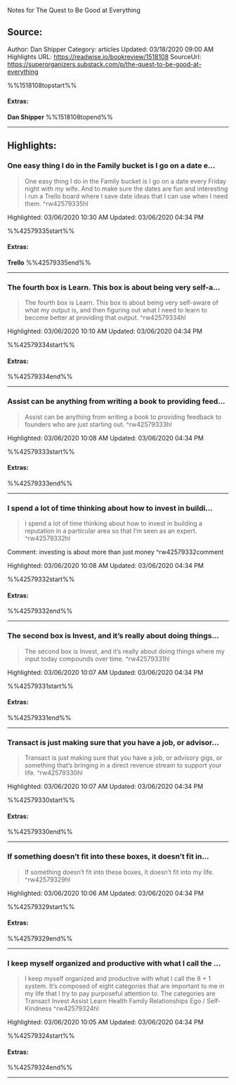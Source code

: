 Notes for The Quest to Be Good at Everything

## Source:
Author: Dan Shipper
Category: articles
Updated: 03/18/2020 09:00 AM
Highlights URL: https://readwise.io/bookreview/1518108
SourceUrl: https://superorganizers.substack.com/p/the-quest-to-be-good-at-everything

%%1518108topstart%%
#### Extras:
**Dan Shipper**
%%1518108topend%%


 
-----
 ## Highlights:

### One easy thing I do in the Family bucket is I go on a date e...
>One easy thing I do in the Family bucket is I go on a date every Friday night with my wife. And to make sure the dates are fun and interesting I run a Trello board where I save date ideas that I can use when I need them. ^rw42579335hl


Highlighted: 03/06/2020 10:30 AM
Updated: 03/06/2020 04:34 PM

%%42579335start%%
#### Extras:
**Trello**
%%42579335end%%



------

### The fourth box is Learn. This box is about being very self-a...
>The fourth box is Learn. This box is about being very self-aware of what my output is, and then figuring out what I need to learn to become better at providing that output. ^rw42579334hl


Highlighted: 03/06/2020 10:10 AM
Updated: 03/06/2020 04:34 PM

%%42579334start%%
#### Extras:

%%42579334end%%



------

### Assist can be anything from writing a book to providing feed...
>Assist can be anything from writing a book to providing feedback to founders who are just starting out. ^rw42579333hl


Highlighted: 03/06/2020 10:08 AM
Updated: 03/06/2020 04:34 PM

%%42579333start%%
#### Extras:

%%42579333end%%



------

### I spend a lot of time thinking about how to invest in buildi...
>I spend a lot of time thinking about how to invest in building a reputation in a particular area so that I’m seen as an expert. ^rw42579332hl

Comment: investing is about more than just money ^rw42579332comment

Highlighted: 03/06/2020 10:08 AM
Updated: 03/06/2020 04:34 PM

%%42579332start%%
#### Extras:

%%42579332end%%



------

### The second box is Invest, and it’s really about doing things...
>The second box is Invest, and it’s really about doing things where my input today compounds over time. ^rw42579331hl


Highlighted: 03/06/2020 10:07 AM
Updated: 03/06/2020 04:34 PM

%%42579331start%%
#### Extras:

%%42579331end%%



------

### Transact is just making sure that you have a job, or advisor...
>Transact is just making sure that you have a job, or advisory gigs, or something that’s bringing in a direct revenue stream to support your life. ^rw42579330hl


Highlighted: 03/06/2020 10:07 AM
Updated: 03/06/2020 04:34 PM

%%42579330start%%
#### Extras:

%%42579330end%%



------

### If something doesn’t fit into these boxes, it doesn’t fit in...
>If something doesn’t fit into these boxes, it doesn’t fit into my life. ^rw42579329hl


Highlighted: 03/06/2020 10:06 AM
Updated: 03/06/2020 04:34 PM

%%42579329start%%
#### Extras:

%%42579329end%%



------

### I keep myself organized and productive with what I call the ...
>I keep myself organized and productive with what I call the 8 + 1 system. It’s composed of eight categories that are important to me in my life that I try to pay purposeful attention to. The categories are
>Transact
>Invest
>Assist
>Learn
>Health
>Family
>Relationships
>Ego / Self-Kindness ^rw42579324hl


Highlighted: 03/06/2020 10:05 AM
Updated: 03/06/2020 04:34 PM

%%42579324start%%
#### Extras:

%%42579324end%%



------

